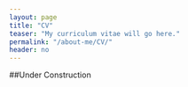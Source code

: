 ```yaml
---
layout: page
title: "CV"
teaser: "My curriculum vitae will go here."
permalink: "/about-me/CV/"
header: no
---
```


##Under Construction
